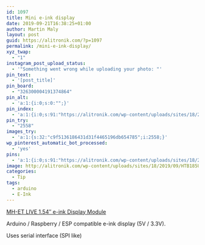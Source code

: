 ```yaml
---
id: 1097
title: Mini e-ink display
date: 2019-09-21T16:38:25+01:00
author: Martin Maly
layout: post
guid: https://alitronik.com/?p=1097
permalink: /mini-e-ink-display/
xyz_twap:
  - "1"
instagram_post_upload_status:
  - '"Something went wrong while uploading your photo: "'
pin_text:
  - '[post_title]'
pin_board:
  - "326300004191374864"
pin_alt:
  - 'a:1:{i:0;s:0:"";}'
pin_index:
  - 'a:1:{i:0;s:91:"https://alitronik.com/wp-content/uploads/sites/18/2019/09/HTB185U0PQPoK1RjSZKbq6x1IXXav.jpg";}'
pin_try:
  - "2558"
images_try:
  - 'a:1:{s:32:"c9f5136186431d31f4465196db654785";i:2558;}'
wp_pinterest_automatic_bot_processed:
  - 'yes'
pins:
  - 'a:1:{i:0;s:91:"https://alitronik.com/wp-content/uploads/sites/18/2019/09/HTB185U0PQPoK1RjSZKbq6x1IXXav.jpg";}'
image: http://alitronik.com/wp-content/uploads/sites/18/2019/09/HTB185U0PQPoK1RjSZKbq6x1IXXav.jpg
categories:
  - Tip
tags:
  - arduino
  - E-Ink
---
```

[MH-ET LIVE 1.54&#8243; e-ink Display Module](http://s.click.aliexpress.com/e/oYK68nlQ)

Arduino / Raspberry / ESP compatible e-ink display (5V / 3.3V).

Uses serial interface (SPI like)